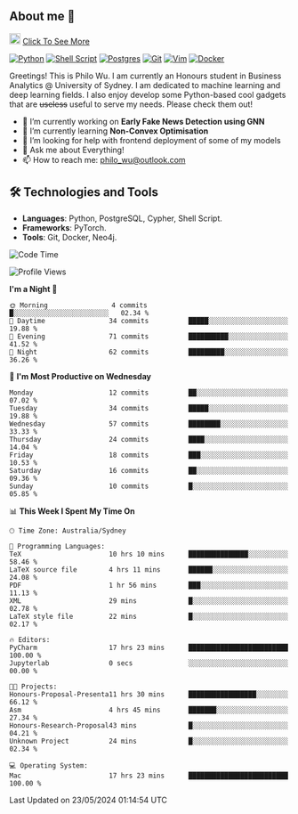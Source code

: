 ## About me 🤗

<a href="#"><img src="https://media.giphy.com/media/hvRJCLFzcasrR4ia7z/giphy.gif" width="20px" height="20px"></a> [Click To See More](https://philowu.notion.site/philowu/Philo-Hao-Wu-8bc7b2a81217493399d7db22df70fbfd)

[![Python](https://img.shields.io/badge/python-3670A0?style=for-the-badge&logo=python&logoColor=ffdd54)](#)
[![Shell Script](https://img.shields.io/badge/shell_script-%23121011.svg?style=for-the-badge&logo=gnu-bash&logoColor=white)](#)
[![Postgres](https://img.shields.io/badge/postgres-%23316192.svg?style=for-the-badge&logo=postgresql&logoColor=white)](#)
[![Git](https://img.shields.io/badge/git-%23F05033.svg?style=for-the-badge&logo=git&logoColor=white)](#)
[![Vim](https://img.shields.io/badge/VIM-%2311AB00.svg?style=for-the-badge&logo=vim&logoColor=white)](#)
[![Docker](https://img.shields.io/badge/docker-%230db7ed.svg?style=for-the-badge&logo=docker&logoColor=white)](#)

Greetings! This is Philo Wu. I am currently an Honours student in Business Analytics \@ University of Sydney. I am dedicated to machine learning and deep learning fields. I also enjoy develop some Python-based cool gadgets that are ~~useless~~ useful to serve my needs. Please check them out!

- 🔭 I’m currently working on **Early Fake News Detection using GNN**
- 🌱 I’m currently learning **Non-Convex Optimisation**
- 🤔 I’m looking for help with frontend deployment of some of my models
- 💬 Ask me about Everything!
- 📫 How to reach me: philo_wu@outlook.com

## 🛠 Technologies and Tools
- **Languages**: Python, PostgreSQL, Cypher, Shell Script.
- **Frameworks**: PyTorch.
- **Tools**: Git, Docker, Neo4j.

<!--START_SECTION:waka-->
![Code Time](http://img.shields.io/badge/Code%20Time-171%20hrs%2018%20mins-blue)

![Profile Views](http://img.shields.io/badge/Profile%20Views-0-blue)

**I'm a Night 🦉** 

```text
🌞 Morning                4 commits           █░░░░░░░░░░░░░░░░░░░░░░░░   02.34 % 
🌆 Daytime                34 commits          █████░░░░░░░░░░░░░░░░░░░░   19.88 % 
🌃 Evening                71 commits          ██████████░░░░░░░░░░░░░░░   41.52 % 
🌙 Night                  62 commits          █████████░░░░░░░░░░░░░░░░   36.26 % 
```
📅 **I'm Most Productive on Wednesday** 

```text
Monday                   12 commits          ██░░░░░░░░░░░░░░░░░░░░░░░   07.02 % 
Tuesday                  34 commits          █████░░░░░░░░░░░░░░░░░░░░   19.88 % 
Wednesday                57 commits          ████████░░░░░░░░░░░░░░░░░   33.33 % 
Thursday                 24 commits          ████░░░░░░░░░░░░░░░░░░░░░   14.04 % 
Friday                   18 commits          ███░░░░░░░░░░░░░░░░░░░░░░   10.53 % 
Saturday                 16 commits          ██░░░░░░░░░░░░░░░░░░░░░░░   09.36 % 
Sunday                   10 commits          █░░░░░░░░░░░░░░░░░░░░░░░░   05.85 % 
```


📊 **This Week I Spent My Time On** 

```text
🕑︎ Time Zone: Australia/Sydney

💬 Programming Languages: 
TeX                      10 hrs 10 mins      ███████████████░░░░░░░░░░   58.46 % 
LaTeX source file        4 hrs 11 mins       ██████░░░░░░░░░░░░░░░░░░░   24.08 % 
PDF                      1 hr 56 mins        ███░░░░░░░░░░░░░░░░░░░░░░   11.13 % 
XML                      29 mins             █░░░░░░░░░░░░░░░░░░░░░░░░   02.78 % 
LaTeX style file         22 mins             █░░░░░░░░░░░░░░░░░░░░░░░░   02.17 % 

🔥 Editors: 
PyCharm                  17 hrs 23 mins      █████████████████████████   100.00 % 
Jupyterlab               0 secs              ░░░░░░░░░░░░░░░░░░░░░░░░░   00.00 % 

🐱‍💻 Projects: 
Honours-Proposal-Presenta11 hrs 30 mins      █████████████████░░░░░░░░   66.12 % 
Asm                      4 hrs 45 mins       ███████░░░░░░░░░░░░░░░░░░   27.34 % 
Honours-Research-Proposal43 mins             █░░░░░░░░░░░░░░░░░░░░░░░░   04.21 % 
Unknown Project          24 mins             █░░░░░░░░░░░░░░░░░░░░░░░░   02.34 % 

💻 Operating System: 
Mac                      17 hrs 23 mins      █████████████████████████   100.00 % 
```


 Last Updated on 23/05/2024 01:14:54 UTC
<!--END_SECTION:waka-->

